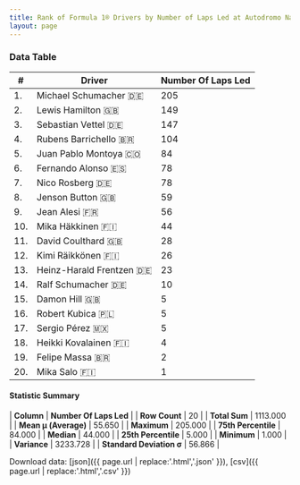 ```yaml
---
title: Rank of Formula 1® Drivers by Number of Laps Led at Autodromo Nazionale di Monza
layout: page
---
```


<canvas id="chart" width="400" height="180"></canvas>
<script>
var data = {
    "datasets": [
        {
            "backgroundColor": [
                "#9C8E8D",
                "#9C8E8D",
                "#9C8E8D",
                "#9C8E8D",
                "#9C8E8D",
                "#9C8E8D",
                "#9C8E8D",
                "#9C8E8D",
                "#9C8E8D",
                "#9C8E8D",
                "#9C8E8D",
                "#9C8E8D",
                "#9C8E8D",
                "#9C8E8D",
                "#9C8E8D",
                "#9C8E8D",
                "#9C8E8D",
                "#9C8E8D",
                "#9C8E8D",
                "#9C8E8D"
            ],
            "borderColor": [
                "#1D181E",
                "#1D181E",
                "#1D181E",
                "#1D181E",
                "#1D181E",
                "#1D181E",
                "#1D181E",
                "#1D181E",
                "#1D181E",
                "#1D181E",
                "#1D181E",
                "#1D181E",
                "#1D181E",
                "#1D181E",
                "#1D181E",
                "#1D181E",
                "#1D181E",
                "#1D181E",
                "#1D181E",
                "#1D181E"
            ],
            "borderWidth": 1,
            "data": [
                205.0,
                149.0,
                147.0,
                104.0,
                84.0,
                78.0,
                78.0,
                59.0,
                56.0,
                44.0,
                28.0,
                26.0,
                23.0,
                10.0,
                5.0,
                5.0,
                5.0,
                4.0,
                2.0,
                1.0
            ],
            "label": "Number Of Laps Led"
        }
    ],
    "labels": [
        "Michael Schumacher",
        "Lewis Hamilton",
        "Sebastian Vettel",
        "Rubens Barrichello",
        "Juan Pablo Montoya",
        "Fernando Alonso",
        "Nico Rosberg",
        "Jenson Button",
        "Jean Alesi",
        "Mika Häkkinen",
        "David Coulthard",
        "Kimi Räikkönen",
        "Heinz-Harald Frentzen",
        "Ralf Schumacher",
        "Damon Hill",
        "Robert Kubica",
        "Sergio Pérez",
        "Heikki Kovalainen",
        "Felipe Massa",
        "Mika Salo"
    ]
};
var options = {
  legend: {
    display: false
  },
  scales: {
    xAxes: [{
      ticks: {
        beginAtZero: true,
        maxRotation: 180,
        display: window.innerWidth > 800
      }
    }],
    yAxes: [{
      ticks: {
        beginAtZero: true
      }
    }]
  },
  onResize: function(chart, size) {
    chart.options.scales.xAxes[0].ticks.display = size.width > 800;
  }
};
var chart = new Chart("chart", {
    data: data,
    type: 'bar',
    options: options
});
</script>



### Data Table

| # | Driver | Number Of Laps Led |
|--|--|--|
| 1. | Michael Schumacher 🇩🇪 | 205 |
| 2. | Lewis Hamilton 🇬🇧 | 149 |
| 3. | Sebastian Vettel 🇩🇪 | 147 |
| 4. | Rubens Barrichello 🇧🇷 | 104 |
| 5. | Juan Pablo Montoya 🇨🇴 | 84 |
| 6. | Fernando Alonso 🇪🇸 | 78 |
| 7. | Nico Rosberg 🇩🇪 | 78 |
| 8. | Jenson Button 🇬🇧 | 59 |
| 9. | Jean Alesi 🇫🇷 | 56 |
| 10. | Mika Häkkinen 🇫🇮 | 44 |
| 11. | David Coulthard 🇬🇧 | 28 |
| 12. | Kimi Räikkönen 🇫🇮 | 26 |
| 13. | Heinz-Harald Frentzen 🇩🇪 | 23 |
| 14. | Ralf Schumacher 🇩🇪 | 10 |
| 15. | Damon Hill 🇬🇧 | 5 |
| 16. | Robert Kubica 🇵🇱 | 5 |
| 17. | Sergio Pérez 🇲🇽 | 5 |
| 18. | Heikki Kovalainen 🇫🇮 | 4 |
| 19. | Felipe Massa 🇧🇷 | 2 |
| 20. | Mika Salo 🇫🇮 | 1 |

#### Statistic Summary

| **Column** | **Number Of Laps Led** |
| **Row Count** | 20 |
| **Total Sum** | 1113.000 |
| **Mean μ (Average)** | 55.650 |
| **Maximum** | 205.000 |
| **75th Percentile** | 84.000 |
| **Median** | 44.000 |
| **25th Percentile** | 5.000 |
| **Minimum** | 1.000 |
| **Variance** | 3233.728 |
| **Standard Deviation σ** | 56.866 |

Download data: [json]({{ page.url | replace:'.html','.json' }}), [csv]({{ page.url | replace:'.html','.csv' }})
